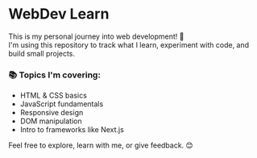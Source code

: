 # WebDev Learn

This is my personal journey into web development! 🚀  
I'm using this repository to track what I learn, experiment with code, and build small projects.

### 📚 Topics I'm covering:
- HTML & CSS basics
- JavaScript fundamentals
- Responsive design
- DOM manipulation
- Intro to frameworks like Next.js

Feel free to explore, learn with me, or give feedback. 😊
